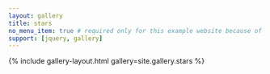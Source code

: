 ```yaml
---
layout: gallery
title: stars
no_menu_item: true # required only for this example website because of menu construction
support: [jquery, gallery]
---
```


{% include gallery-layout.html gallery=site.gallery.stars %}

